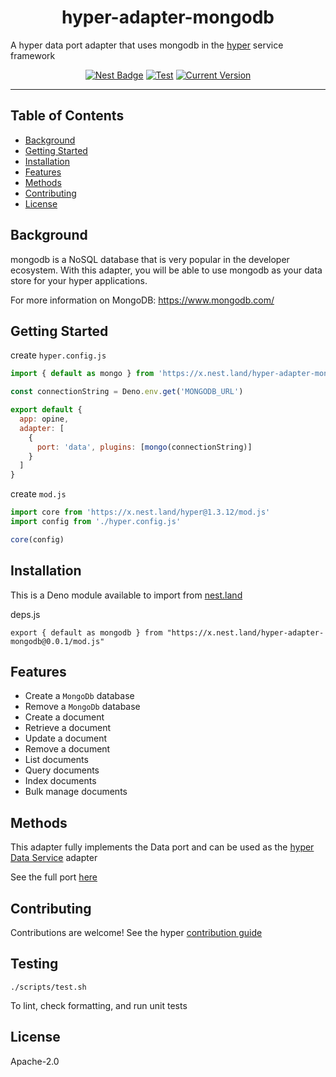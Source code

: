 <h1 align="center">hyper-adapter-mongodb</h1>
<p>A hyper data port adapter that uses mongodb in the <a href="https://hyper.io">hyper</a> service framework</p>

<p align="center">
  <a href="https://nest.land/package/hyper-adapter-mongodb"><img src="https://nest.land/badge.svg" alt="Nest Badge" /></a>
  <a href="https://github.com/hyper63/hyper-adapter-mongodb/actions/workflows/test.yml"><img src="https://github.com/hyper63/hyper-adapter-mongodb/actions/workflows/test.yml/badge.svg" alt="Test" /></a>
  <a href="https://github.com/hyper63/hyper-adapter-mongodb/tags/"><img src="https://img.shields.io/github/tag/hyper63/hyper-adapter-mongodb" alt="Current Version" /></a>
</p>

---

## Table of Contents

- [Background](#background)
- [Getting Started](#getting-started)
- [Installation](#installation)
- [Features](#features)
- [Methods](#methods)
- [Contributing](#contributing)
- [License](#license)

## Background

mongodb is a NoSQL database that is very popular in the developer ecosystem. With this adapter, you will be able to use mongodb as your data store for your hyper applications.

For more information on MongoDB: https://www.mongodb.com/

## Getting Started

create `hyper.config.js`

``` js
import { default as mongo } from 'https://x.nest.land/hyper-adapter-mongodb@0.0.1/mod.js';

const connectionString = Deno.env.get('MONGODB_URL')

export default {
  app: opine,
  adapter: [
    {
      port: 'data', plugins: [mongo(connectionString)]
    }
  ]
}

```

create `mod.js`

``` js
import core from 'https://x.nest.land/hyper@1.3.12/mod.js'
import config from './hyper.config.js'

core(config)

```

## Installation

This is a Deno module available to import from [nest.land](https://nest.land/package/hyper-adapter-mongodb)

deps.js

```
export { default as mongodb } from "https://x.nest.land/hyper-adapter-mongodb@0.0.1/mod.js"
```

## Features

- Create a `MongoDb` database
- Remove a `MongoDb` database
- Create a document 
- Retrieve a document 
- Update a document 
- Remove a document 
- List documents
- Query documents
- Index documents
- Bulk manage documents

## Methods

This adapter fully implements the Data port and can be used as the [hyper Data Service](https://docs.hyper.io/data-api) adapter

See the full port [here](https://nest.land/packages/hyper-port-data)

## Contributing

Contributions are welcome! See the hyper [contribution guide](https://docs.hyper.io/contributing-to-hyper)

## Testing

```
./scripts/test.sh
```

To lint, check formatting, and run unit tests

## License

Apache-2.0
